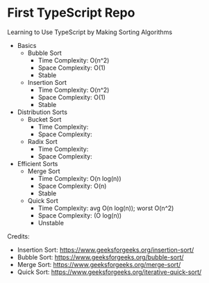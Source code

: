 # First TypeScript Repo

Learning to Use TypeScript by Making Sorting Algorithms

- Basics
    - Bubble Sort
        - Time Complexity: O(n^2)
        - Space Complexity: O(1)
        - Stable
    - Insertion Sort
        - Time Complexity: O(n^2)
        - Space Complexity: O(1)
        - Stable
- Distribution Sorts
    - Bucket Sort
        - Time Complexity: 
        - Space Complexity: 
    - Radix Sort
        - Time Complexity: 
        - Space Complexity: 
- Efficient Sorts
    - Merge Sort
        - Time Complexity: O(n log(n))
        - Space Complexity: O(n) 
        - Stable
    - Quick Sort
        - Time Complexity: avg O(n log(n)); worst O(n^2)
        - Space Complexity: (O log(n))
        - Unstable

Credits:
- Insertion Sort: https://www.geeksforgeeks.org/insertion-sort/
- Bubble Sort: https://www.geeksforgeeks.org/bubble-sort/
- Merge Sort: https://www.geeksforgeeks.org/merge-sort/ 
- Quick Sort: https://www.geeksforgeeks.org/iterative-quick-sort/